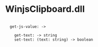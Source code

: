 # WinjsClipboard.dll

```

  get-js-value: ->

    get-text: -> string
    set-text: (text: string) -> boolean

```
